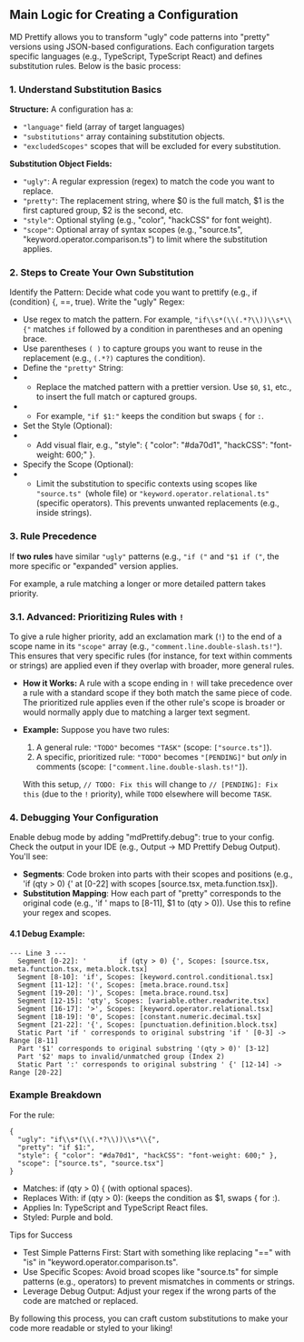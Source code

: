 ## Main Logic for Creating a Configuration

MD Prettify allows you to transform "ugly" code patterns into "pretty" versions using JSON-based configurations. Each configuration targets specific languages (e.g., TypeScript, TypeScript React) and defines substitution rules. Below is the basic process:

### 1. Understand Substitution Basics

**Structure:** A configuration has a:
 * `"language"` field (array of target languages) 
 * `"substitutions"` array containing substitution objects.
 * `"excludedScopes"` scopes that will be excluded for every substitution.

**Substitution Object Fields:**
* `"ugly"`: A regular expression (regex) to match the code you want to replace.
* `"pretty"`: The replacement string, where $0 is the full match, $1 is the first captured group, $2 is the second, etc.
* `"style"`: Optional styling (e.g., "color", "hackCSS" for font weight).
* `"scope"`: Optional array of syntax scopes (e.g., "source.ts", "keyword.operator.comparison.ts") to limit where the substitution applies.

### 2. Steps to Create Your Own Substitution

Identify the Pattern: Decide what code you want to prettify (e.g., if (condition) {, ==, true).
Write the "ugly" Regex:
* Use regex to match the pattern. For example, `"if\\s*(\\(.*?\\))\\s*\\{"` matches `if` followed by a condition in parentheses and an opening brace.
* Use parentheses `( )` to capture groups you want to reuse in the replacement (e.g., `(.*?)` captures the condition).
* Define the `"pretty"` String:
* * Replace the matched pattern with a prettier version. Use `$0`, `$1`, etc., to insert the full match or captured groups. 
* * For example, `"if $1:"` keeps the condition but swaps `{` for `:`.
* Set the Style (Optional):
* * Add visual flair, e.g., "style": { "color": "#da70d1", "hackCSS": "font-weight: 600;" }.
* Specify the Scope (Optional):
* * Limit the substitution to specific contexts using scopes like `"source.ts" `(whole file) or `"keyword.operator.relational.ts"` (specific operators). This prevents unwanted replacements (e.g., inside strings).

### 3. Rule Precedence

If **two rules** have similar `"ugly"` patterns (e.g., `"if ("` and `"$1 if ("`, the more specific or "expanded" version applies.

For example, a rule matching a longer or more detailed pattern takes priority.

### 3.1. Advanced: Prioritizing Rules with `!`

To give a rule higher priority, add an exclamation mark (`!`) to the end of a scope name in its `"scope"` array (e.g., `"comment.line.double-slash.ts!"`). This ensures that very specific rules (for instance, for text within comments or strings) are applied even if they overlap with broader, more general rules.

*   **How it Works:** A rule with a scope ending in `!` will take precedence over a rule with a standard scope if they both match the same piece of code. The prioritized rule applies even if the other rule's scope is broader or would normally apply due to matching a larger text segment.

*   **Example:**
    Suppose you have two rules:
    1.  A general rule: `"TODO"` becomes `"TASK"` (scope: `["source.ts"]`).
    2.  A specific, prioritized rule: `"TODO"` becomes `"[PENDING]"` but *only* in comments (scope: `["comment.line.double-slash.ts!"]`).

    With this setup, `// TODO: Fix this` will change to `// [PENDING]: Fix this` (due to the `!` priority), while `TODO` elsewhere will become `TASK`.

### 4. Debugging Your Configuration

Enable debug mode by adding "mdPrettify.debug": true to your config.
Check the output in your IDE (e.g., Output -> MD Prettify Debug Output). You'll see:
* **Segments**: Code broken into parts with their scopes and positions (e.g., 'if (qty > 0) {' at [0-22] with scopes [source.tsx, meta.function.tsx]).
* **Substitution Mapping**: How each part of "pretty" corresponds to the original code (e.g., 'if ' maps to [8-11], $1 to (qty > 0)).
Use this to refine your regex and scopes.

#### 4.1 Debug Example:
```
--- Line 3 ---
  Segment [0-22]: '        if (qty > 0) {', Scopes: [source.tsx, meta.function.tsx, meta.block.tsx]
  Segment [8-10]: 'if', Scopes: [keyword.control.conditional.tsx]
  Segment [11-12]: '(', Scopes: [meta.brace.round.tsx]
  Segment [19-20]: ')', Scopes: [meta.brace.round.tsx]
  Segment [12-15]: 'qty', Scopes: [variable.other.readwrite.tsx]
  Segment [16-17]: '>', Scopes: [keyword.operator.relational.tsx]
  Segment [18-19]: '0', Scopes: [constant.numeric.decimal.tsx]
  Segment [21-22]: '{', Scopes: [punctuation.definition.block.tsx]
  Static Part 'if ' corresponds to original substring 'if ' [0-3] -> Range [8-11]
  Part '$1' corresponds to original substring '(qty > 0)' [3-12]
  Part '$2' maps to invalid/unmatched group (Index 2)
  Static Part ':' corresponds to original substring ' {' [12-14] -> Range [20-22]
```

### Example Breakdown

For the rule:

```
{
  "ugly": "if\\s*(\\(.*?\\))\\s*\\{",
  "pretty": "if $1:",
  "style": { "color": "#da70d1", "hackCSS": "font-weight: 600;" },
  "scope": ["source.ts", "source.tsx"]
}
```
* Matches: if (qty > 0) { (with optional spaces).
* Replaces With: if (qty > 0): (keeps the condition as $1, swaps { for :).
* Applies In: TypeScript and TypeScript React files.
* Styled: Purple and bold.

Tips for Success

* Test Simple Patterns First: Start with something like replacing "==" with "is" in "keyword.operator.comparison.ts".
* Use Specific Scopes: Avoid broad scopes like "source.ts" for simple patterns (e.g., operators) to prevent mismatches in comments or strings.
* Leverage Debug Output: Adjust your regex if the wrong parts of the code are matched or replaced.

By following this process, you can craft custom substitutions to make your code more readable or styled to your liking!
